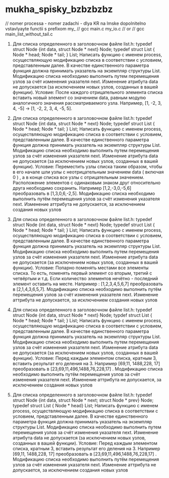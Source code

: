 # mukha_spisky_bzbzbzbz
// nomer processa - nomer zadachi - dlya KR na lmske dopolnitelno vstavlyayte functii s prefixom my_
// gcc main.c my_io.c
// or
// gcc main_list_without_tail.c

1) Для списка определенного в заголовочном файле list.h: typedef struct Node {int data, struct Node * next} Node; typedef struct List { Node * head; Node * tail; } List; Написать функцию с именем process, осуществляющую модификацию списка в соответствии с условием, представленным далее. В качестве единственного параметра функция должна принимать указатель на экземпляр структуры List. Модификацию списка необходимо выполнить путем перемещения узлов за счёт изменения указателя next. Изменение атрибута data не допускается (за исключением новых узлов, созданных в вашей функции). Условие: После каждого отрицательного элемента списка вставить новый элемент со значением data, равным модулю аналогичного значения рассматриваемого узла. Например, [1, -2, 3, 4, -5] -> [1, -2, 2, 3, 4, -5, 5].
2) Для списка определенного в заголовочном файле list.h: typedef struct Node {int data, struct Node * next} Node; typedef struct List { Node * head; Node * tail; } List; Написать функцию с именем process, осуществляющую модификацию списка в соответствии с условием, представленным далее. В качестве единственного параметра функция должна принимать указатель на экземпляр структуры List. Модификацию списка необходимо выполнить путем перемещения узлов за счёт изменения указателя next. Изменение атрибута data не допускается (за исключением новых узлов, созданных в вашей функции). Условие: Переместить узлы списка таким образом, чтобы в его начале шли узлы с неотрицательным значением data ( включая 0 ) , а в конце списка все узлы с отрицательным значением. Расположение элементов с одинаковым знаком друг относительно друга необходимо сохранить. Например [1,2,-3,0,-5,6] преобразовать в [1,3,0,6,-2,5]. Модификацию списка необходимо выполнить путём перемещения узлов за счёт изменения указателя next. Изменение аттрибута не допускается, за исключением создания новых узлов
3) Для списка определенного в заголовочном файле list.h: typedef struct Node {int data, struct Node * next} Node; typedef struct List { Node * head; Node * tail; } List; Написать функцию с именем process, осуществляющую модификацию списка в соответствии с условием, представленным далее. В качестве единственного параметра функция должна принимать указатель на экземпляр структуры List. Модификацию списка необходимо выполнить путем перемещения узлов за счёт изменения указателя next. Изменение атрибута data не допускается (за исключением новых узлов, созданных в вашей функции). Условие: Попарно поменять местами все элементы списка. То есть, поменять первый элемент со вторым, третий с четвёртым и т.д. Если количество элементов нечётно - последний элемент оставить на месте. Например : [1,2,3,4,5,6,7] преобразовать в [2,1,4,3,6,5,7]. Модификацию списка необходимо выполнить путём перемещения узлов за счёт изменения указателя next. Изменение аттрибута не допускается, за исключением создания новых узлов
4) Для списка определенного в заголовочном файле list.h: typedef struct Node {int data, struct Node * next} Node; typdef struct List { Node * head; Node * tail; } List; Написать функцию с именем process, осуществляющую модификацию списка в соответствии с условием, представленным далее. В качестве единственного параметра функция должна принимать указатель на экземпляр структуры List. Модификацию списка необходимо выполнить путем перемещения узлов за счёт изменения указателя next. Изменение атрибута data не допускается (за исключением новых узлов, созданных в вашей функции). Условие: Перед каждым элементом списка, кратным 3, вставить результат его деления на 3. Например [69,11, 1488,228, 17] преобразовать в [23,69,11,496,1488,76,228,17] . Модификацию списка необходимо выполнить путём перемещения узлов за счёт изменения указателя next. Изменение аттрибута не допускается, за исключением создания новых узлов

5) Для списка определенного в заголовочном файле list.h: typedef struct Node {int data, struct Node * next; struct Node * prev} Node; typedef struct List { Node * head} List; Написать функцию с именем process, осуществляющую модификацию списка в соответствии с условием, представленным далее. В качестве единственного параметра функция должна принимать указатель на экземпляр структуры List. Модификацию списка необходимо выполнить путем перемещения узлов за счёт изменения указателя next. Изменение атрибута data не допускается (за исключением новых узлов, созданных в вашей функции). Условие: Перед каждым элементом списка, кратным 3, вставить результат его деления на 3. Например [69,11, 1488,228, 17] преобразовать в [23,69,11,496,1488,76,228,17] . Модификацию списка необходимо выполнить путём перемещения узлов за счёт изменения указателя next. Изменение аттрибута не допускается, за исключением создания новых узлов
